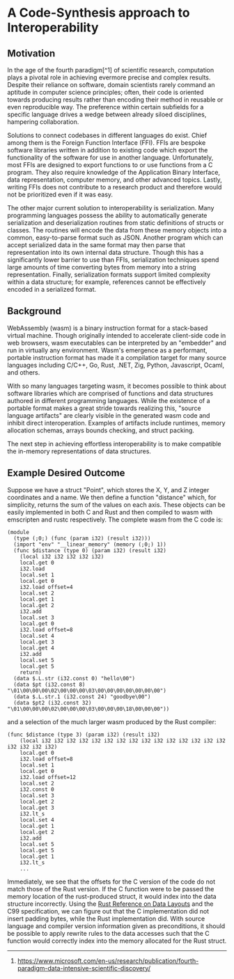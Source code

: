 # A Code-Synthesis approach to Interoperability

## Motivation

In the age of the fourth paradigm[^1] of scientific research, computation plays a
pivotal role in achieving evermore precise and complex results. Despite their reliance on software, domain scientists rarely command an aptitude in computer science principles; often, their code is oriented towards producing results rather than encoding their method in reusable or even reproducible way. The preference within certain subfields for a specific language drives a wedge between already siloed disciplines, hampering collaboration.

Solutions to connect codebases in different languages do exist. Chief among them is the Foreign Function Interface (FFI). FFIs are bespoke software libraries written in addition to existing code which export the functionality of the software for use in another language. Unfortunately, most FFIs are designed to export functions to or use functions from a C program. They also require knowledge of the Application Binary Interface, data representation, computer memory, and other advanced topics. Lastly, writing FFIs does not contribute to a research product and therefore would not be prioritized even if it was easy.

The other major current solution to interoperability is serialization. Many programming languages possess the ability to automatically generate serialization and deserialization routines from static definitions of structs or classes. The routines will encode the data from these memory objects into a common, easy-to-parse format such as JSON. Another program which can accept serialized data in the same format may then parse that representation into its own internal data structure. Though this has a significantly lower barrier to use than FFIs, serialization techniques spend large amounts of time converting bytes from memory into a string representation. Finally, serialization formats support limited complexity within a data structure; for example, references cannot be effectively encoded in a serialized format.


## Background

WebAssembly (wasm) is a binary instruction format for a stack-based virtual
machine. Though originally intended to accelerate client-side code in web
browsers, wasm executables can be interpreted by an "embedder" and run in
virtually any environment. Wasm's emergence as a performant, portable
instruction format has made it a compilation target for many source languages
including C/C++, Go, Rust, .NET, Zig, Python, Javascript, Ocaml, and others.

With so many languages targeting wasm, it becomes possible to think about
software libraries which are comprised of functions and data structures authored
in different programming languages. While the existence of a portable format
makes a great stride towards realizing this, "source language artifacts" are
clearly visible in the generated wasm code and inhibit direct interoperation.
Examples of artifacts include runtimes, memory allocation schemas, arrays bounds
checking, and struct packing.

The next step in achieving effortless interoperability is to make compatible the
in-memory representations of data structures.


## Example Desired Outcome

Suppose we have a struct "Point", which stores the X, Y, and Z integer
coordinates and a name. We then define a function "distance" which, for
simplicity, returns the sum of the values on each axis. These objects can be
easily implemented in both C and Rust and then compiled to wasm with emscripten
and rustc respectively. The complete wasm from the C code is:
```wasm
(module
  (type (;0;) (func (param i32) (result i32)))
  (import "env" "__linear_memory" (memory (;0;) 1))
  (func $distance (type 0) (param i32) (result i32)
    (local i32 i32 i32 i32 i32)
    local.get 0
    i32.load
    local.set 1
    local.get 0
    i32.load offset=4
    local.set 2
    local.get 1
    local.get 2
    i32.add
    local.set 3
    local.get 0
    i32.load offset=8
    local.set 4
    local.get 3
    local.get 4
    i32.add
    local.set 5
    local.get 5
    return)
  (data $.L.str (i32.const 0) "hello\00")
  (data $pt (i32.const 8) "\01\00\00\00\02\00\00\00\03\00\00\00\00\00\00\00")
  (data $.L.str.1 (i32.const 24) "goodbye\00")
  (data $pt2 (i32.const 32) "\01\00\00\00\02\00\00\00\03\00\00\00\18\00\00\00"))
```
and a selection of the much larger wasm produced by the Rust compiler:
```wasm
(func $distance (type 3) (param i32) (result i32)
    (local i32 i32 i32 i32 i32 i32 i32 i32 i32 i32 i32 i32 i32 i32 i32 i32 i32 i32 i32)
    local.get 0
    i32.load offset=8
    local.set 1
    local.get 0
    i32.load offset=12
    local.set 2
    i32.const 0
    local.set 3
    local.get 2
    local.get 3
    i32.lt_s
    local.set 4
    local.get 1
    local.get 2
    i32.add
    local.set 5
    local.get 5
    local.get 1
    i32.lt_s
    ...
```
Immediately, we see that the offsets for the C version of the code do not match
those of the Rust version. If the C function were to be passed the memory
location of the rust-produced struct, it would index into the data structure
incorrectly. Using the [Rust Reference on Data Layouts](https://doc.rust-lang.org/reference/type-layout.html) and the C99 specification, we can figure out that the C implementation did not insert padding bytes, while the Rust implementation did. With source language and compiler version information given as preconditions, it should be possible to apply rewrite rules to the data accesses such that the C function would correctly index into the memory allocated for the Rust struct.

---
1. https://www.microsoft.com/en-us/research/publication/fourth-paradigm-data-intensive-scientific-discovery/ 